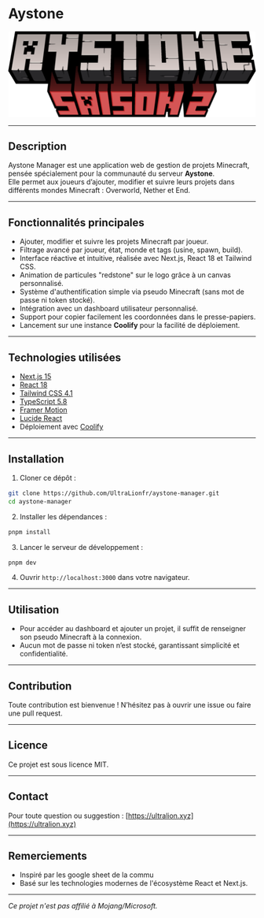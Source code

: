 # Aystone

![Aystone Saison 2](./public/aystone-saison2.png)

---

## Description

Aystone Manager est une application web de gestion de projets Minecraft, pensée spécialement pour la communauté du serveur **Aystone**.  
Elle permet aux joueurs d’ajouter, modifier et suivre leurs projets dans différents mondes Minecraft : Overworld, Nether et End.

---

## Fonctionnalités principales

- Ajouter, modifier et suivre les projets Minecraft par joueur.
- Filtrage avancé par joueur, état, monde et tags (usine, spawn, build).
- Interface réactive et intuitive, réalisée avec Next.js, React 18 et Tailwind CSS.
- Animation de particules "redstone" sur le logo grâce à un canvas personnalisé.
- Système d'authentification simple via pseudo Minecraft (sans mot de passe ni token stocké).
- Intégration avec un dashboard utilisateur personnalisé.
- Support pour copier facilement les coordonnées dans le presse-papiers.
- Lancement sur une instance **Coolify** pour la facilité de déploiement.

---

## Technologies utilisées

- [Next.js 15](https://nextjs.org/)
- [React 18](https://reactjs.org/)
- [Tailwind CSS 4.1](https://tailwindcss.com/)
- [TypeScript 5.8](https://www.typescriptlang.org/)
- [Framer Motion](https://www.framer.com/motion/)
- [Lucide React](https://lucide.dev/)
- Déploiement avec [Coolify](https://coolify.io/)

---

## Installation

1. Cloner ce dépôt :

```bash
git clone https://github.com/UltraLionfr/aystone-manager.git
cd aystone-manager
````

2. Installer les dépendances :

```bash
pnpm install
```

3. Lancer le serveur de développement :

```bash
pnpm dev
```

4. Ouvrir `http://localhost:3000` dans votre navigateur.

---

## Utilisation

* Pour accéder au dashboard et ajouter un projet, il suffit de renseigner son pseudo Minecraft à la connexion.
* Aucun mot de passe ni token n’est stocké, garantissant simplicité et confidentialité.

---

## Contribution

Toute contribution est bienvenue !
N’hésitez pas à ouvrir une issue ou faire une pull request.

---

## Licence

Ce projet est sous licence MIT.

---

## Contact

Pour toute question ou suggestion :
[https://ultralion.xyz](https://ultralion.xyz)

---

## Remerciements

* Inspiré par les google sheet de la commu
* Basé sur les technologies modernes de l'écosystème React et Next.js.

---

*Ce projet n'est pas affilié à Mojang/Microsoft.*

```